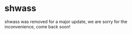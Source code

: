 # shwass
shwass was removed for a major update, we are sorry for the inconvenience, come back soon!
